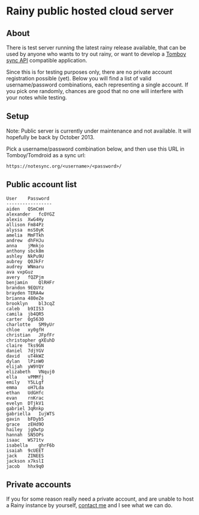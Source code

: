 Rainy public hosted cloud server
================================

About
-----

There is test server running the latest rainy release available, that can be used by anyone who wants to try out rainy, or want to develop a [Tomboy sync API][restapi] compatible application. 

Since this is for testing purposes only, there are no private account registration possible (yet).  Below you will find a list of valid username/password combinations, each representing a single account. If you pick one randomly, chances are good that no one will interfere with your notes while testing.

  [restapi]: https://live.gnome.org/Tomboy/Synchronization/REST

Setup
-----

Note: Public server is currently under maintenance and not available. It will hopefully be back by October 2013.

Pick a username/password combination below, and then use this URL in Tomboy/Tomdroid as a sync url:

	https://notesync.org/<username>/<password>/


Public account list
-------------------

	User	Password
	-----------------
	aiden	QSmCmH	
	alexander	fcOYGZ	
	alexis	XwG4Hy	
	allison	Fm84Pz	
	alyssa	msS0yK	
	amelia	MmFTkh	
	andrew	dhFHJu	
	anna	jMmkjo	
	anthony	sbck8m	
	ashley	NkPu9U	
	aubrey	Q0JkFr	
	audrey	WNmaru	
	ava	vxpGuz	
	avery	fQZPjm	
	benjamin	QlRHFr	
	brandon	9EQUYz	
	brayden	TERA4w	
	brianna	480eZe	
	brooklyn	bl3cqZ	
	caleb	b9IIS3	
	camila	jb4QR5	
	carter	Og5630	
	charlotte	SM9yUr	
	chloe	xy0gfH	
	christian	JFpfFr	
	christopher	gXEuhD	
	claire	Tks9GN	
	daniel	7djYGV	
	david	uT4kWZ	
	dylan	lPinW0	
	elijah	yW9YQY	
	elizabeth	VNquj0	
	ella	vPMMfj	
	emily	Y5LLgf	
	emma	oH7Lda	
	ethan	UdGHfc	
	evan	rnKrac	
	evelyn	DTjkV1	
	gabriel	3qRnkp	
	gabriella	IujWTS	
	gavin	bFDyb5	
	grace	zEHd9O	
	hailey	jgOwtp	
	hannah	SN5OPs	
	isaac	WS71tv	
	isabella	ghrF6b	
	isaiah	9cUEET	
	jack	ZINEES	
	jackson	x7kslI	
	jacob	hhx9q0


Private accounts
----------------

If you for some reason really need a private account, and are unable to host a Rainy instance by yourself, [contact me][mymail] and I see what we can do.

  [mymail]: mailto:timo@latecrew.de
